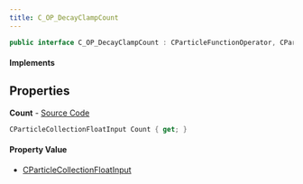 ```yaml
---
title: C_OP_DecayClampCount
---
```


```csharp
public interface C_OP_DecayClampCount : CParticleFunctionOperator, CParticleFunction, ISchemaClass<CParticleFunction>, ISchemaClass<CParticleFunctionOperator>, ISchemaClass<C_OP_DecayClampCount>, ISchemaField, ISchemaClass, INativeHandle
```

#### Implements

## Properties

**Count** - [Source Code](https://github.com/swiftly-solution/swiftlys2/blob/main/managed/src/SwiftlyS2.Generated/Schemas/Interfaces/C_OP_DecayClampCount.cs#L16)

```csharp
CParticleCollectionFloatInput Count { get; }
```

#### Property Value

- [CParticleCollectionFloatInput](/docs/api/shared/schemadefinitions/cparticlecollectionfloatinput)

